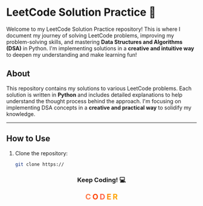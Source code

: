 # LeetCode Solution Practice 🚀

Welcome to my LeetCode Solution Practice repository! This is where I document my journey of solving LeetCode problems, improving my problem-solving skills, and mastering **Data Structures and Algorithms (DSA)** in Python. I'm implementing solutions in a **creative and intuitive way** to deepen my understanding and make learning fun!




## About
This repository contains my solutions to various LeetCode problems. Each solution is written in **Python** and includes detailed explanations to help understand the thought process behind the approach. I'm focusing on implementing DSA concepts in a **creative and practical way** to solidify my knowledge.

---

## How to Use
1. Clone the repository:
   ```bash
   git clone https://

<h3 align="center">Keep Coding! 💻</h3> <p align="center"> <span style="color: #ff7f50; font-size: 20px; font-weight: bold; animation: colorChange 2s infinite;">C</span> <span style="color: #ff4500; font-size: 20px; font-weight: bold; animation: colorChange 2s infinite 0.2s;">O</span> <span style="color: #ff6347; font-size: 20px; font-weight: bold; animation: colorChange 2s infinite 0.4s;">D</span> <span style="color: #ff8c00; font-size: 20px; font-weight: bold; animation: colorChange 2s infinite 0.6s;">E</span> <span style="color: #ffa500; font-size: 20px; font-weight: bold; animation: colorChange 2s infinite 0.8s;">R</span> </p><style> @keyframes colorChange { 0% { color: #ff7f50; } 50% { color: #ff4500; } 100% { color: #ff7f50; } } </style>
